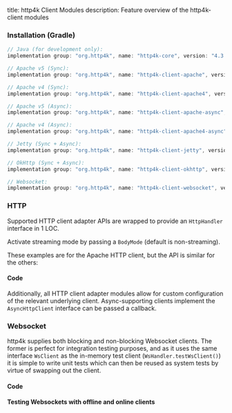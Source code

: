 title: http4k Client Modules
description: Feature overview of the http4k-client modules

### Installation (Gradle)

```groovy
// Java (for development only):
implementation group: "org.http4k", name: "http4k-core", version: "4.3.5.1"

// Apache v5 (Sync): 
implementation group: "org.http4k", name: "http4k-client-apache", version: "4.3.5.1"

// Apache v4 (Sync): 
implementation group: "org.http4k", name: "http4k-client-apache4", version: "4.3.5.1"

// Apache v5 (Async): 
implementation group: "org.http4k", name: "http4k-client-apache-async", version: "4.3.5.1"

// Apache v4 (Async): 
implementation group: "org.http4k", name: "http4k-client-apache4-async", version: "4.3.5.1"

// Jetty (Sync + Async): 
implementation group: "org.http4k", name: "http4k-client-jetty", version: "4.3.5.1"

// OkHttp (Sync + Async): 
implementation group: "org.http4k", name: "http4k-client-okhttp", version: "4.3.5.1"

// Websocket: 
implementation group: "org.http4k", name: "http4k-client-websocket", version: "4.3.5.1"
```

### HTTP
Supported HTTP client adapter APIs are wrapped to provide an `HttpHandler` interface in 1 LOC.

Activate streaming mode by passing a `BodyMode` (default is non-streaming).

These examples are for the Apache HTTP client, but the API is similar for the others:

#### Code [<img class="octocat"/>](https://github.com/http4k/http4k/blob/master/src/docs/guide/modules/clients/example_http.kt)

<script src="https://gist-it.appspot.com/https://github.com/http4k/http4k/blob/master/src/docs/guide/modules/clients/example_http.kt"></script>

Additionally, all HTTP client adapter modules allow for custom configuration of the relevant underlying client. Async-supporting clients implement the `AsyncHttpClient` interface can be passed a callback.

### Websocket
http4k supplies both blocking and non-blocking Websocket clients. The former is perfect for integration testing purposes, and as it uses the same interface `WsClient` as the in-memory test client (`WsHandler.testWsClient()`) it is simple to write unit tests which can then be reused as system tests by virtue of swapping out the client.

#### Code [<img class="octocat"/>](https://github.com/http4k/http4k/blob/master/src/docs/guide/modules/clients/example_websocket.kt)

<script src="https://gist-it.appspot.com/https://github.com/http4k/http4k/blob/master/src/docs/guide/modules/clients/example_websocket.kt"></script>

#### Testing Websockets with offline and online clients [<img class="octocat"/>](https://github.com/http4k/http4k/blob/master/src/docs/guide/modules/clients/TestingWebsockets.kt)

<script src="https://gist-it.appspot.com/https://github.com/http4k/http4k/blob/master/src/docs/guide/modules/clients/TestingWebsockets.kt"></script>
